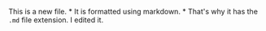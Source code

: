 This is a new file. * It is formatted using markdown. * That's why it has the `.md` file extension.
I edited it.
